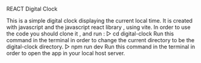 REACT Digital Clock

This is a simple digital clock displaying the current local time.
It is created with javascript and the javascript react library , using vite.
In order to use the code you should clone it , and run :
▷ cd digital-clock 
Run this command in the terminal in order to change the current directory to be the digital-clock directory.
▷ npm run dev 
Run this command in the terminal in order to open the app in your local host server. 
